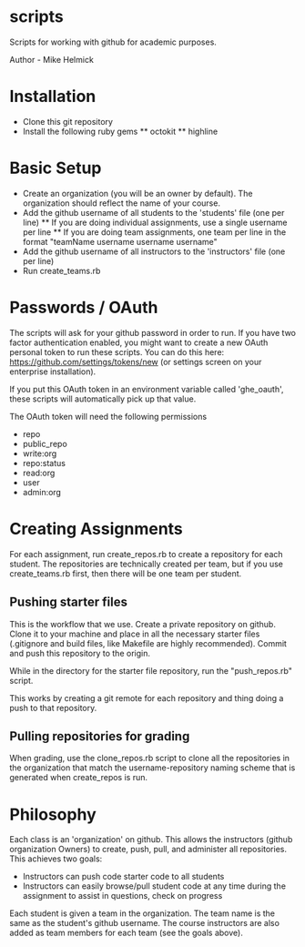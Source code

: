 scripts
=======

Scripts for working with github for academic purposes.

Author - Mike Helmick

Installation
============

 * Clone this git repository
 * Install the following ruby gems
 ** octokit
 ** highline

Basic Setup
===========

 * Create an organization (you will be an owner by default). The organization should reflect the name of your course.
 * Add the github username of all students to the 'students' file (one per line)
 ** If you are doing individual assignments, use a single username per line
 ** If you are doing team assignments, one team per line in the format "teamName username username username"
 * Add the github username of all instructors to the 'instructors' file (one per line)
 * Run create_teams.rb

Passwords / OAuth
=================

The scripts will ask for your github password in order to run. If you have two factor authentication enabled, you might want to create a new OAuth personal token to run these scripts. You can do this here: https://github.com/settings/tokens/new (or settings screen on your enterprise installation).

If you put this OAuth token in an environment variable called 'ghe_oauth', these scripts will automatically pick up that value.

The OAuth token will need the following permissions

 * repo
 * public_repo
 * write:org
 * repo:status
 * read:org
 * user
 * admin:org

Creating Assignments
====================

For each assignment, run create\_repos.rb to create a repository for each student. The repositories are technically created per team, but if you use create\_teams.rb first, then there will be one team per student.

Pushing starter files
---------------------

This is the workflow that we use. Create a private repository on github. Clone it to your machine and place in all the necessary starter files (.gitignore and build files, like Makefile are highly recommended). Commit and push this repository to the origin.

While in the directory for the starter file repository, run the "push\_repos.rb" script.

This works by creating a git remote for each repository and thing doing a push to that repository.

Pulling repositories for grading
--------------------------------

When grading, use the clone\_repos.rb script to clone all the repositories in the organization that match the username-repository naming scheme that is generated when create\_repos is run.

Philosophy
==========

Each class is an 'organization' on github. This allows the instructors (github organization Owners) to create, push, pull, and administer all repositories. This achieves two goals:

 * Instructors can push code starter code to all students
 * Instructors can easily browse/pull student code at any time during the assignment to assist in questions, check on progress

Each student is given a team in the organization. The team name is the same as the student's github username. The course instructors are also added as team members for each team (see the goals above).


